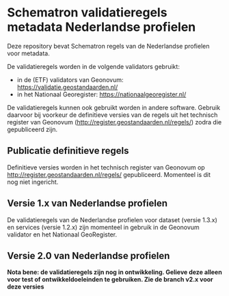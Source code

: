 # Schematron validatieregels metadata Nederlandse profielen
Deze repository bevat Schematron regels van de Nederlandse profielen voor metadata.

De validatieregels worden in de volgende validators gebruikt:
* in de (ETF) validators van Geonovum: https://validatie.geostandaarden.nl/
* in het Nationaal Georegister: https://nationaalgeoregister.nl/

De validatieregels kunnen ook gebruikt worden in andere software. Gebruik daarvoor bij voorkeur de definitieve versies van de regels uit het technisch register van Geonovum (http://register.geostandaarden.nl/regels/) zodra die gepubliceerd zijn.

## Publicatie definitieve regels
Definitieve versies worden in het technisch register van Geonovum op http://register.geostandaarden.nl/regels/ gepubliceerd. Momenteel is dit nog niet ingericht.

## Versie 1.x van Nederlandse profielen
De validatieregels van de Nederlandse profielen voor dataset (versie 1.3.x) en services (versie 1.2.x) zijn momenteel in gebruik in de Geonovum validator en het Nationaal GeoRegister.

## Versie 2.0 van Nederlandse profielen
**Nota bene: de validatieregels zijn nog in ontwikkeling. Gelieve deze alleen voor test of ontwikkeldoeleinden te gebruiken. Zie de branch v2.x voor deze versies**
